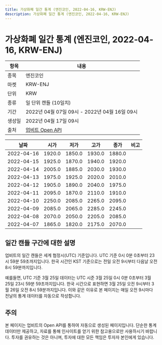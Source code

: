 ```yaml
---
title: 가상화폐 일간 통계 (엔진코인, 2022-04-16, KRW-ENJ)
description: 가상화폐 일간 통계 (엔진코인, 2022-04-16, KRW-ENJ)
---
```



가상화폐 일간 통계 (엔진코인, 2022-04-16, KRW-ENJ)
===

|항목|내용|
|--|--|
|종목|엔진코인|
|마켓|KRW-ENJ|
|단위|KRW|
|종류|일 단위 캔들 (10일치)|
|기간|2022년 04월 07일 09시 - 2022년 04월 16일 09시|
|생성일|2022년 04월 17일 09시|
|출처|[업비트 Open API](https://docs.upbit.com)|


|날짜|시가|저가|고가|종가|비고|
|--|--|--|--|--|--|
|2022-04-16|1920.0|1850.0|1930.0|1880.0|    |
|2022-04-15|1925.0|1870.0|1940.0|1920.0|    |
|2022-04-14|2005.0|1885.0|2030.0|1930.0|    |
|2022-04-13|1975.0|1925.0|2020.0|2010.0|    |
|2022-04-12|1905.0|1890.0|2040.0|1975.0|    |
|2022-04-11|2095.0|1870.0|2110.0|1910.0|    |
|2022-04-10|2250.0|2085.0|2265.0|2095.0|    |
|2022-04-09|2085.0|2065.0|2285.0|2245.0|    |
|2022-04-08|2070.0|2050.0|2205.0|2085.0|    |
|2022-04-07|1865.0|1820.0|2175.0|2070.0|    |


일간 캔들 구간에 대한 설명
---


업비트의 일간 캔들은 세계 협정시(UTC) 기준입니다. 
UTC 기준 0시 0분 0초부터 23시 59분 59초까지입니다. 
한국 시간인 KST 기준으로는 전일 오전 9시부터 다음날 오전 8시 59분까지입니다. 


예를들면, UTC 기준 3월 25일 데이터는 UTC 시준 3월 25일 0시 0분 0초부터 3월 25일 23시 59분 59초까지입니다. 
한국 시간으로 표현하면 3월 25일 오전 9시부터 3월 26일 오전 8시 59분까지입니다. 
이와 같은 이유로 본 페이지는 매일 오전 9시마다 전날의 통계 데이터를 자동으로 작성합니다. 


주의
---


본 페이지는 업비트의 Open API를 통하여 자동으로 생성된 페이지입니다. 
단순한 통계 데이터만 제공하고, 자료를 통해 인사이트를 얻기 위한 참고용으로만 사용하시기 바랍니다. 
투자를 권유하는 것은 아니며, 투자에 대한 모든 책임은 투자자 본인에게 있습니다. 

